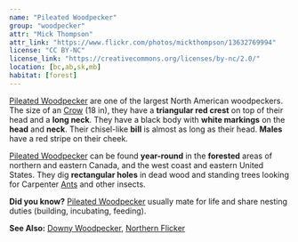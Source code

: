 ```yaml
---
name: "Pileated Woodpecker"
group: "woodpecker"
attr: "Mick Thompson"
attr_link: "https://www.flickr.com/photos/mickthompson/13632769994"
license: "CC BY-NC"
license_link: "https://creativecommons.org/licenses/by-nc/2.0/"
location: [bc,ab,sk,mb]
habitat: [forest]
---
```

[Pileated Woodpecker](/birds/pileated/) are one of the largest North American woodpeckers. The size of an [Crow](/birds/crow/) (18 in), they have a **triangular red crest** on top of their head and a **long neck**. They have a black body with **white markings** on the **head** and **neck**. Their chisel-like **bill** is almost as long as their head. **Males** have a red stripe on their cheek.

[Pileated Woodpecker](/birds/pileated/) can be found **year-round** in the **forested** areas of northern and eastern Canada, and the west coast and eastern United States. They dig **rectangular holes** in dead wood and standing trees looking for Carpenter [Ants](/insects/ants/) and other insects.

**Did you know?** [Pileated Woodpecker](/birds/pileated/) usually mate for life and share nesting duties (building, incubating, feeding).

<!-- generated, do not edit -->
**See Also:**
[Downy Woodpecker](/birds/downwood/),
[Northern Flicker](/birds/norflick/)
